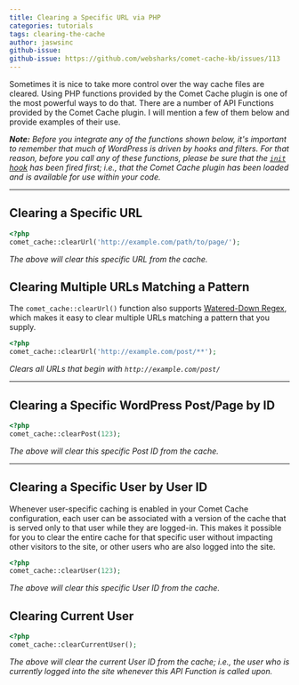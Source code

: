 ```yaml
---
title: Clearing a Specific URL via PHP
categories: tutorials
tags: clearing-the-cache
author: jaswsinc
github-issue:
github-issue: https://github.com/websharks/comet-cache-kb/issues/113
---
```


Sometimes it is nice to take more control over the way cache files are cleared. Using PHP functions provided by the Comet Cache plugin is one of the most powerful ways to do that. There are a number of API Functions provided by the Comet Cache plugin. I will mention a few of them below and provide examples of their use.

_**Note:** Before you integrate any of the functions shown below, it's important to remember that much of WordPress is driven by hooks and filters. For that reason, before you call any of these functions, please be sure that the [`init` hook](https://codex.wordpress.org/Plugin_API/Action_Reference/init) has been fired first; i.e., that the Comet Cache plugin has been loaded and is available for use within your code._

---

## Clearing a Specific URL

```php
<?php
comet_cache::clearUrl('http://example.com/path/to/page/');
```

_The above will clear this specific URL from the cache._

## Clearing Multiple URLs Matching a Pattern

The `comet_cache::clearUrl()` function also supports [Watered-Down Regex](https://cometcache.com/kb-article/watered-down-regex-syntax/), which makes it easy to clear multiple URLs matching a pattern that you supply.

```php
<?php
comet_cache::clearUrl('http://example.com/post/**');
```

_Clears all URLs that begin with `http://example.com/post/`_

---

## Clearing a Specific WordPress Post/Page by ID

```php
<?php
comet_cache::clearPost(123);
```

_The above will clear this specific Post ID from the cache._

---

## Clearing a Specific User by User ID

Whenever user-specific caching is enabled in your Comet Cache configuration, each user can be associated with a version of the cache that is served only to that user while they are logged-in. This makes it possible for you to clear the entire cache for that specific user without impacting other visitors to the site, or other users who are also logged into the site.

```php
<?php
comet_cache::clearUser(123);
```

_The above will clear this specific User ID from the cache._

## Clearing Current User

```php
<?php
comet_cache::clearCurrentUser();
```

_The above will clear the current User ID from the cache; i.e., the user who is currently logged into the site whenever this API Function is called upon._
